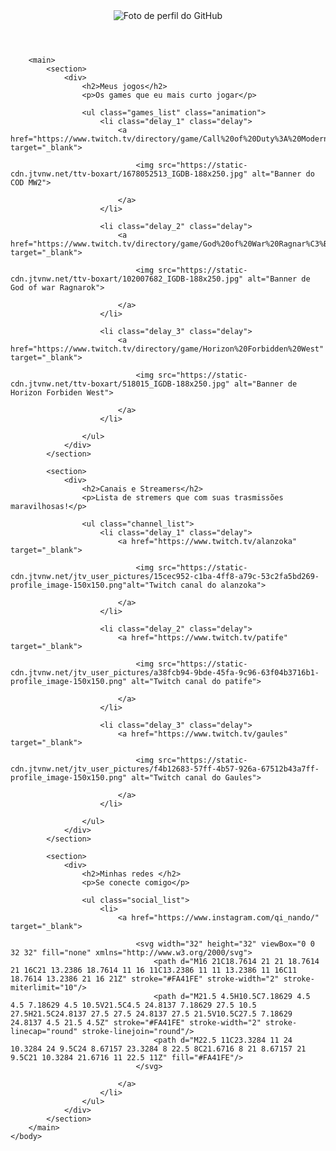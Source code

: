 <!DOCTYPE html>
<html lang="pt-br">
    <head>
        <meta charset="UTF-8">
        <meta http-equiv="X-UA-Compatible" content="IE=edge">
        <meta name="viewport" content="width=device-width, initial-scale=1.0">
        <title>NLW eSports</title>
        <link rel="stylesheet" href="style.css">
    </head>
    <body>
        <header>
            <div>
                <img src="https://avatars.githubusercontent.com/u/94713484?v=4" alt="Foto de perfil do GitHub">
            </div>
        </header>

        <main>
            <section>
                <div>
                    <h2>Meus jogos</h2>
                    <p>Os games que eu mais curto jogar</p>

                    <ul class="games_list" class="animation">
                        <li class="delay_1" class="delay">
                            <a href="https://www.twitch.tv/directory/game/Call%20of%20Duty%3A%20Modern%20Warfare%20II" target="_blank">

                                <img src="https://static-cdn.jtvnw.net/ttv-boxart/1678052513_IGDB-188x250.jpg" alt="Banner do COD MW2">
                            
                            </a>
                        </li>

                        <li class="delay_2" class="delay">
                            <a href="https://www.twitch.tv/directory/game/God%20of%20War%20Ragnar%C3%B6k" target="_blank">

                                <img src="https://static-cdn.jtvnw.net/ttv-boxart/102007682_IGDB-188x250.jpg" alt="Banner de God of war Ragnarok">
                            
                            </a>
                        </li>

                        <li class="delay_3" class="delay">
                            <a href="https://www.twitch.tv/directory/game/Horizon%20Forbidden%20West" target="_blank">

                                <img src="https://static-cdn.jtvnw.net/ttv-boxart/518015_IGDB-188x250.jpg" alt="Banner de Horizon Forbiden West">
                            
                            </a>
                        </li>

                    </ul>
                </div>
            </section>

            <section>
                <div>
                    <h2>Canais e Streamers</h2>
                    <p>Lista de stremers que com suas trasmissões maravilhosas!</p>

                    <ul class="channel_list">
                        <li class="delay_1" class="delay">
                            <a href="https://www.twitch.tv/alanzoka" target="_blank">

                                <img src="https://static-cdn.jtvnw.net/jtv_user_pictures/15cec952-c1ba-4ff8-a79c-53c2fa5bd269-profile_image-150x150.png"alt="Twitch canal do alanzoka">
                            
                            </a>
                        </li>

                        <li class="delay_2" class="delay">
                            <a href="https://www.twitch.tv/patife"     target="_blank">

                                <img src="https://static-cdn.jtvnw.net/jtv_user_pictures/a38fcb94-9bde-45fa-9c96-63f04b3716b1-profile_image-150x150.png" alt="Twitch canal do patife">
                            
                            </a>
                        </li>

                        <li class="delay_3" class="delay">
                            <a href="https://www.twitch.tv/gaules" target="_blank">

                                <img src="https://static-cdn.jtvnw.net/jtv_user_pictures/f4b12683-57ff-4b57-926a-67512b43a7ff-profile_image-150x150.png" alt="Twitch canal do Gaules">
                            
                            </a>
                        </li>

                    </ul>
                </div>
            </section>

            <section>
                <div>
                    <h2>Minhas redes </h2>
                    <p>Se conecte comigo</p>

                    <ul class="social_list">
                        <li>
                            <a href="https://www.instagram.com/qi_nando/" target="_blank">

                                <svg width="32" height="32" viewBox="0 0 32 32" fill="none" xmlns="http://www.w3.org/2000/svg">
                                    <path d="M16 21C18.7614 21 21 18.7614 21 16C21 13.2386 18.7614 11 16 11C13.2386 11 11 13.2386 11 16C11 18.7614 13.2386 21 16 21Z" stroke="#FA41FE" stroke-width="2" stroke-miterlimit="10"/>
                                    <path d="M21.5 4.5H10.5C7.18629 4.5 4.5 7.18629 4.5 10.5V21.5C4.5 24.8137 7.18629 27.5 10.5 27.5H21.5C24.8137 27.5 27.5 24.8137 27.5 21.5V10.5C27.5 7.18629 24.8137 4.5 21.5 4.5Z" stroke="#FA41FE" stroke-width="2" stroke-linecap="round" stroke-linejoin="round"/>
                                    <path d="M22.5 11C23.3284 11 24 10.3284 24 9.5C24 8.67157 23.3284 8 22.5 8C21.6716 8 21 8.67157 21 9.5C21 10.3284 21.6716 11 22.5 11Z" fill="#FA41FE"/>
                                </svg>
                            
                            </a>
                        </li>
                    </ul>
                </div>
            </section>
        </main>
    </body>
</html>
